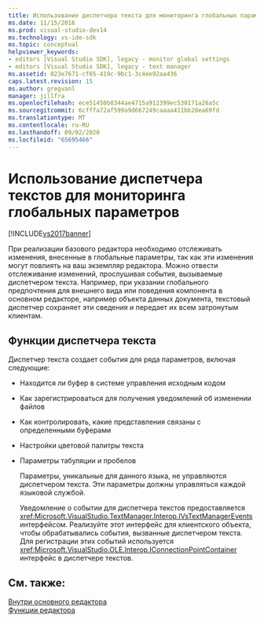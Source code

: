 ```yaml
---
title: Использование диспетчера текста для мониторинга глобальных параметров | Документация Майкрософт
ms.date: 11/15/2016
ms.prod: visual-studio-dev14
ms.technology: vs-ide-sdk
ms.topic: conceptual
helpviewer_keywords:
- editors [Visual Studio SDK], legacy - monitor global settings
- editors [Visual Studio SDK], legacy - text manager
ms.assetid: 023e7671-cf65-419c-9bc1-3c4ee92aa436
caps.latest.revision: 15
ms.author: gregvanl
manager: jillfra
ms.openlocfilehash: ece51450b8344ae4715a912399ec538171a26a5c
ms.sourcegitcommit: 6cfffa72af599a9d667249caaaa411bb28ea69fd
ms.translationtype: MT
ms.contentlocale: ru-RU
ms.lasthandoff: 09/02/2020
ms.locfileid: "65695466"
---
```

# <a name="using-the-text-manager-to-monitor-global-settings"></a>Использование диспетчера текстов для мониторинга глобальных параметров
[!INCLUDE[vs2017banner](../includes/vs2017banner.md)]

При реализации базового редактора необходимо отслеживать изменения, внесенные в глобальные параметры, так как эти изменения могут повлиять на ваш экземпляр редактора. Можно отвести отслеживание изменений, прослушивая события, вызываемые диспетчером текста. Например, при указании глобального предпочтения для внешнего вида или поведения компонента в основном редакторе, например объекта данных документа, текстовый диспетчер сохраняет эти сведения и передает их всем затронутым клиентам.  
  
## <a name="text-manager-functions"></a>Функции диспетчера текста  
 Диспетчер текста создает события для ряда параметров, включая следующие:  
  
- Находится ли буфер в системе управления исходным кодом  
  
- Как зарегистрироваться для получения уведомлений об изменении файлов  
  
- Как контролировать, какие представления связаны с определенными буферами  
  
- Настройки цветовой палитры текста  
  
- Параметры табуляции и пробелов  
  
  Параметры, уникальные для данного языка, не управляются диспетчером текста. Эти параметры должны управляться каждой языковой службой.  
  
  Уведомление о событии для диспетчера текстов предоставляется <xref:Microsoft.VisualStudio.TextManager.Interop.IVsTextManagerEvents> интерфейсом. Реализуйте этот интерфейс для клиентского объекта, чтобы обрабатывались события, вызванные диспетчером текста. Для регистрации этих событий используется <xref:Microsoft.VisualStudio.OLE.Interop.IConnectionPointContainer> интерфейс в диспетчере текстов.  
  
## <a name="see-also"></a>См. также:  
 [Внутри основного редактора](../extensibility/inside-the-core-editor.md)   
 [Функции редактора](https://msdn.microsoft.com/bdac940d-1f14-4019-a01f-fd0bb3dc7198)
